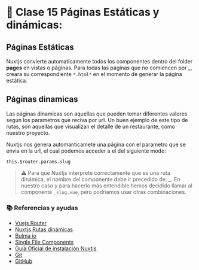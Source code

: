 # 📗 Clase 15  Páginas Estáticas y dinámicas:

## Páginas Estáticas

Nuxtjs convierte automaticamente todos los componentes dentro del folder **pages** en vistas o páginas. Para todas las páginas que no comiencen por *_*, creara su correspondiente `*.html*` en el momento de generar la página estática.

## Páginas dinamicas

Las páginas dinamicas son aquellas que pueden tomar diferentes valores según los parametros que reciva por url. Un buen ejemplo de este tipo de rutas, son aquellas que visualizan el detalle de un restaurante, como nuestro proyecto.

Nuxtjs nos genera automanticamete una página con el parametro que se envia en la url, el cual podemos acceder a el del siguiente modo:

`this.$router.params.slug`

> ⚠️ Para que Nuxtjs interprete correctamente que es una ruta dinámica, el nombre del componente debe ir precedido de: **_**. En nuestro caso y para hacerlo más entendible hemos decidido llamar al componente `_slug.vue`, pero podríamos usar otras combinaciones.



### 📚 Referencias y ayudas

- [Vuejs Router](https://router.vuejs.org/guide/essentials/dynamic-matching.html)
- [Nuxtjs Rutas dinámicas](https://nuxtjs.org/guide/routing/)
- [Bulma io](https://bulma.io/)
- [Single File Components](https://vuejs.org/v2/guide/single-file-components.html)
- [Guía Oficial de instalación Nuxtjs](https://nuxtjs.org/guide/installation)
- [Git](https://www.git-scm.com/)
- [GitHub](https://github.com/)